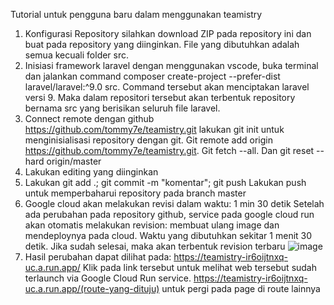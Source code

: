 Tutorial untuk pengguna baru dalam menggunakan teamistry

1. Konfigurasi Repository
   silahkan download ZIP pada repository ini dan buat pada repository yang diinginkan. File yang dibutuhkan adalah semua kecuali folder src.
2. Inisiasi framework laravel
   dengan menggunakan vscode, buka terminal dan jalankan command composer create-project --prefer-dist laravel/laravel:^9.0 src. Command tersebut akan menciptakan laravel versi 9. Maka dalam repositori tersebut akan terbentuk repository bernama src yang berisikan seluruh file laravel.
3. Connect remote dengan github https://github.com/tommy7e/teamistry.git
   lakukan git init untuk menginisialisasi repository dengan git. Git remote add origin https://github.com/tommy7e/teamistry.git. Git fetch --all. Dan git reset --hard origin/master
4. Lakukan editing yang diinginkan
5. Lakukan git add .; git commit -m "komentar"; git push
   Lakukan push untuk memperbaharui repository pada branch master
6. Google cloud akan melakukan revisi dalam waktu: 1 min 30 detik
   Setelah ada perubahan pada repository github, service pada google cloud run akan otomatis melakukan revision: membuat ulang image dan mendeploynya pada cloud. Waktu yang dibutuhkan sekitar 1 menit 30 detik.
   Jika sudah selesai, maka akan terbentuk revision terbaru
   ![image](https://github.com/tommy7e/teamistry/assets/147222093/515e82ed-6c27-4946-b025-995a121f3f71)
8. Hasil perubahan dapat dilihat pada: https://teamistry-ir6oijtnxq-uc.a.run.app/
   Klik pada link tersebut untuk melihat web tersebut sudah terlaunch via Google Cloud Run service. https://teamistry-ir6oijtnxq-uc.a.run.app/(route-yang-dituju) untuk pergi pada page di route lainnya
   

    
